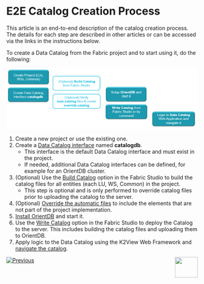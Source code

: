 # E2E Catalog Creation Process

This article is an end-to-end description of the catalog creation process. The details for each step are described in other articles or can be accessed via the links in the instructions below.

To create a Data Catalog from the Fabric project and to start using it, do the following:

![image](images/33_02_e2e.PNG)

1. Create a new project or use the existing one.
2. Create a [Data Catalog interface](04_data_catalog_interface.md) named **catalogdb**. 
   * This interface is the default Data Catalog interface and must exist in the project. 
   * If needed, additional Data Catalog interfaces can be defined, for example for an OrientDB cluster.
3. (Optional) Use the [Build Catalog](03_build_and_write_catalog.md) option in the Fabric Studio to build the catalog files for all entities (each LU, WS, Common) in the project. 
   * This step is optional and is only performed to override catalog files prior to uploading the catalog to the server.
4. (Optional) [Override the automatic files](06_override_data_catalog.md) to include the elements that are not part of the project implementation.
5. [Install OrientDB](07_OrientDB_setup) and start it.
6. Use the [Write Catalog](03_build_and_write_catalog.md) option in the Fabric Studio to deploy the Catalog to the server. This includes building the catalog files and uploading them to OrientDB. 
7. Apply logic to the Data Catalog using the K2View Web Framework and [navigate the catalog](05_data_catalog_navigation.md).



[![Previous](/articles/images/Previous.png)](01_data_catalog_overview.md)[<img align="right" width="60" height="54" src="/articles/images/Next.png">](03_build_and_write_catalog.md) 

